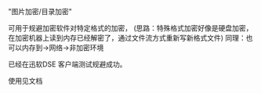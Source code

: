 "图片加密/目录加密" 

可用于规避加密软件对特定格式的加密，
(思路：特殊格式加密好像是硬盘加密，在加密机器上读到内存已经解密了，通过文件流方式重新写新格式文件)
同理：也可以内存到->网络->非加密环境

已经在迅软DSE 客户端测试规避成功。

使用见文档